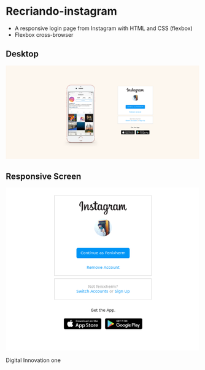# Recriando-instagram

- A responsive login page from Instagram with HTML and CSS (flexbox)
- Flexbox cross-browser

## Desktop

![Login page desktop version](https://github.com/Fenixherm/Recriando-instagram/blob/main/screenshots/full-screen.png?raw=true)


## Responsive Screen

![Login page mobiel version](https://github.com/Fenixherm/Recriando-instagram/blob/main/screenshots/responsive-screen.png?raw=true)



Digital Innovation one 